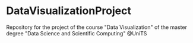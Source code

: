 # DataVisualizationProject

Repository for the project of the course "Data Visualization" of the master degree "Data Science and Scientific Computing" @UniTS
